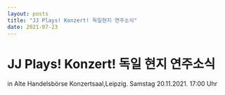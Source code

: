 ```yaml
---
layout: posts
title: "JJ Plays! Konzert! 독일현지 연주소식"
date: 2021-07-23
---
```


# JJ Plays! Konzert! 독일 현지 연주소식

in Alte Handelsbörse Konzertsaal,Leipzig. 
Samstag 20.11.2021. 17:00 Uhr
